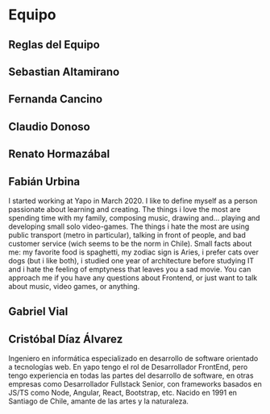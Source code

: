 # Equipo

## Reglas del Equipo

## Sebastian Altamirano

## Fernanda Cancino

## Claudio Donoso

## Renato Hormazábal

## Fabián Urbina

I started working at Yapo in March 2020. I like to define myself as a person passionate about learning and creating. The things i love the most are spending time with my family, composing music, drawing and... playing and developing small solo video-games. The things i hate the most are using public transport (metro in particular), talking in front of people, and bad customer service (wich seems to be the norm in Chile). Small facts about me: my favorite food is spaghetti, my zodiac sign is Aries, i prefer cats over dogs (but i like both), i studied one year of architecture before studying IT and i hate the feeling of emptyness that leaves you a sad movie. You can approach me if you have any questions about Frontend, or just want to talk about music, video games, or anything.

## Gabriel Vial

## Cristóbal Díaz Álvarez

Ingeniero en informática especializado en desarrollo de software orientado a tecnologías web. En yapo tengo el rol de Desarrollador FrontEnd, pero tengo experiencia en todas las partes del desarrollo de software, en otras empresas como Desarrollador Fullstack Senior, con frameworks basados en JS/TS como Node, Angular, React, Bootstrap, etc. Nacido en 1991 en Santiago de Chile, amante de las artes y la naturaleza.
